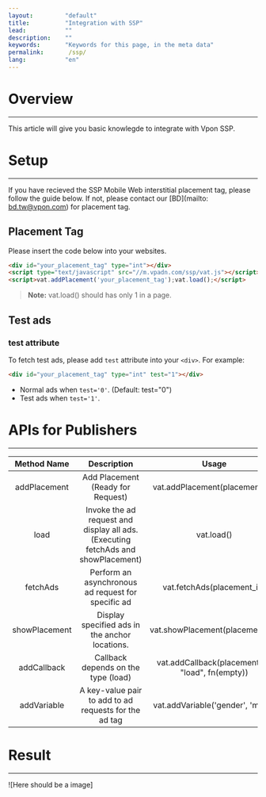```yaml
---
layout:         "default"
title:          "Integration with SSP"
lead:           ""
description:    ""
keywords:       "Keywords for this page, in the meta data"
permalink:       /ssp/
lang:           "en"
---
```



# Overview
---
This article will give you basic knowlegde to integrate with Vpon SSP.

# Setup
---
If you have recieved the SSP Mobile Web interstitial placement tag, please follow the guide below. If not, please contact our [BD](mailto: bd.tw@vpon.com) for placement tag.

## Placement Tag
Please insert the code below into your websites.

``` html
<div id="your_placement_tag" type="int"></div>
<script type="text/javascript" src="//m.vpadn.com/ssp/vat.js"></script>
<script>vat.addPlacement('your_placement_tag');vat.load();</script>
```

> **Note:**
vat.load() should has only 1 in a page.

## Test ads
### test attribute
To fetch test ads, please add `test` attribute into your `<div>`. For example:<br>

```html
<div id="your_placement_tag" type="int" test="1"></div>
```

* Normal ads when `test='0'`. (Default: test="0")
* Test ads when `test='1'`.




# APIs for Publishers
---
Method Name	| Description	| Usage
:-------------: | :------------:|:-------------: |
addPlacement |	Add Placement (Ready for Request)	| vat.addPlacement(placement_id)
load |	Invoke the ad request and display all ads.(Executing fetchAds and showPlacement) |	vat.load()
fetchAds|Perform an asynchronous ad request for specific ad|	vat.fetchAds(placement_id)
showPlacement|	Display specified ads in the anchor locations.|	vat.showPlacement(placement_id)
addCallback	| Callback depends on the type (load) | vat.addCallback(placement_id, "load", fn(empty))
addVariable	| A key-value pair to add to ad requests for the ad tag |	vat.addVariable('gender', 'male')

# Result
---
![Here should be a image]
